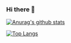 ### Hi there 👋

[![Anurag's github stats](https://github-readme-stats.vercel.app/api?username=ikariwill&count_private=true&show_icons=true&bg_color=30,e96443,904e95&title_color=fff&text_color=fff)](https://github.com/anuraghazra/github-readme-stats)

[![Top Langs](https://github-readme-stats.vercel.app/api/top-langs/?username=ikariwill&hide=glsl&layout=compact&bg_color=30,e96443,904e95&title_color=fff&text_color=fff&count_private=true&card_width=420)](https://github.com/anuraghazra/github-readme-stats)
<!--
**ikariwill/ikariwill** is a ✨ _special_ ✨ repository because its `README.md` (this file) appears on your GitHub profile.

Here are some ideas to get you started:

- 🔭 I’m currently working on ...
- 🌱 I’m currently learning ...
- 👯 I’m looking to collaborate on ...
- 🤔 I’m looking for help with ...
- 💬 Ask me about ...
- 📫 How to reach me: ...
- 😄 Pronouns: ...
- ⚡ Fun fact: ...
-->
